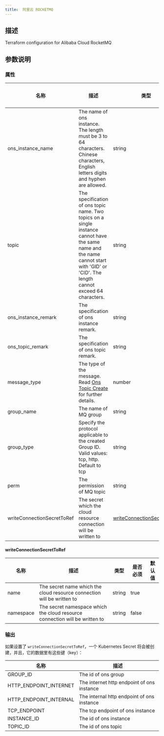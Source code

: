 ```yaml
---
title:  阿里云 ROCKETMQ
---
```


## 描述

Terraform configuration for Alibaba Cloud RocketMQ

## 参数说明


### 属性

 名称 | 描述 | 类型 | 是否必须 | 默认值 
 ------------ | ------------- | ------------- | ------------- | ------------- 
 ons_instance_name | The name of ons instance. The length must be 3 to 64 characters. Chinese characters, English letters digits and hyphen are allowed. | string | false |  
 topic | The specification of ons topic name. Two topics on a single instance cannot have the same name and the name cannot start with 'GID' or 'CID'. The length cannot exceed 64 characters. | string | false |  
 ons_instance_remark | The specification of ons instance remark. | string | false |  
 ons_topic_remark | The specification of ons topic remark. | string | false |  
 message_type | The type of the message. Read [Ons Topic Create](https://www.alibabacloud.com/help/doc-detail/29591.html) for further details. | number | false |  
 group_name | The name of MQ group | string | false |  
 group_type | Specify the protocol applicable to the created Group ID. Valid values: tcp, http. Default to tcp | string | false |  
 perm | The permission of MQ topic | string | false |  
 writeConnectionSecretToRef | The secret which the cloud resource connection will be written to | [writeConnectionSecretToRef](#writeConnectionSecretToRef) | false |  


#### writeConnectionSecretToRef

 名称 | 描述 | 类型 | 是否必须 | 默认值 
 ------------ | ------------- | ------------- | ------------- | ------------- 
 name | The secret name which the cloud resource connection will be written to | string | true |  
 namespace | The secret namespace which the cloud resource connection will be written to | string | false |  


### 输出

如果设置了 `writeConnectionSecretToRef`，一个 Kubernetes Secret 将会被创建，并且，它的数据里有这些键（key）：

 名称 | 描述 
 ------------ | ------------- 
 GROUP_ID | The id of ons group
 HTTP_ENDPOINT_INTERNET | The internet http endpoint of ons instance
 HTTP_ENDPOINT_INTERNAL | The internal http endpoint of ons instance
 TCP_ENDPOINT | The tcp endpoint of ons instance
 INSTANCE_ID | The id of ons instance
 TOPIC_ID | The id of ons topic
